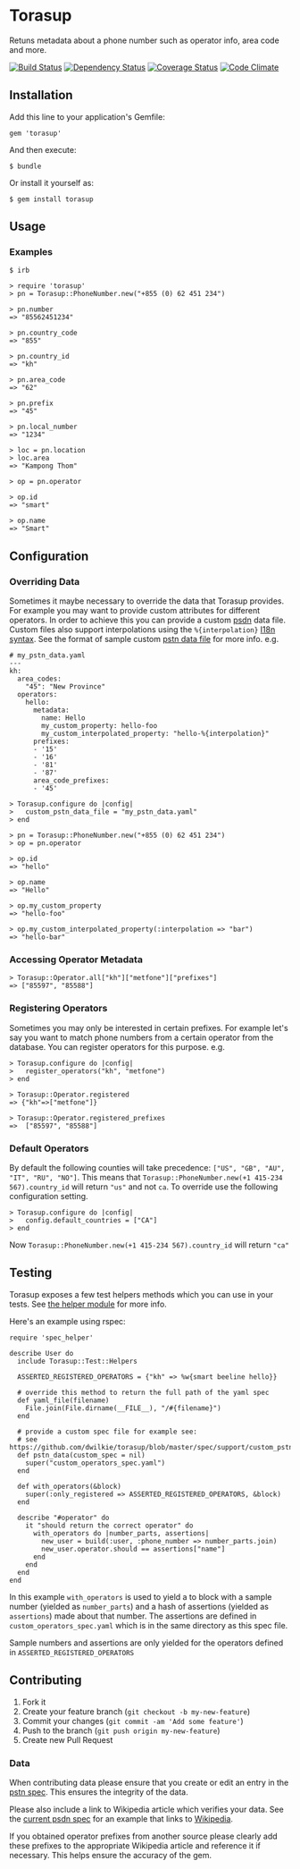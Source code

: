 # Torasup

Retuns metadata about a phone number such as operator info, area code and more.

[![Build Status](https://travis-ci.org/dwilkie/torasup.png)](https://travis-ci.org/dwilkie/torasup) [![Dependency Status](https://gemnasium.com/dwilkie/torasup.png)](https://gemnasium.com/dwilkie/torasup) [![Coverage Status](https://coveralls.io/repos/dwilkie/torasup/badge.png)](https://coveralls.io/r/dwilkie/torasup) [![Code Climate](https://codeclimate.com/github/dwilkie/torasup.png)](https://codeclimate.com/github/dwilkie/torasup)

## Installation

Add this line to your application's Gemfile:

    gem 'torasup'

And then execute:

    $ bundle

Or install it yourself as:

    $ gem install torasup

## Usage

### Examples

    $ irb

    > require 'torasup'
    > pn = Torasup::PhoneNumber.new("+855 (0) 62 451 234")

    > pn.number
    => "85562451234"

    > pn.country_code
    => "855"

    > pn.country_id
    => "kh"

    > pn.area_code
    => "62"

    > pn.prefix
    => "45"

    > pn.local_number
    => "1234"

    > loc = pn.location
    > loc.area
    => "Kampong Thom"

    > op = pn.operator

    > op.id
    => "smart"

    > op.name
    => "Smart"

## Configuration

### Overriding Data

Sometimes it maybe necessary to override the data that Torasup provides. For example you may want to provide custom attributes for different operators. In order to achieve this you can provide a custom [psdn](http://en.wikipedia.org/wiki/Public_switched_telephone_network) data file. Custom files also support interpolations using the `%{interpolation}` [I18n syntax](http://guides.rubyonrails.org/i18n.html#interpolation). See the format of sample custom [pstn data file](https://github.com/dwilkie/torasup/blob/master/spec/support/custom_pstn.yaml) for more info. e.g.

    # my_pstn_data.yaml
    ---
    kh:
      area_codes:
        "45": "New Province"
      operators:
        hello:
          metadata:
            name: Hello
            my_custom_property: hello-foo
            my_custom_interpolated_property: "hello-%{interpolation}"
          prefixes:
          - '15'
          - '16'
          - '81'
          - '87'
          area_code_prefixes:
          - '45'

    > Torasup.configure do |config|
    >   custom_pstn_data_file = "my_pstn_data.yaml"
    > end

    > pn = Torasup::PhoneNumber.new("+855 (0) 62 451 234")
    > op = pn.operator

    > op.id
    => "hello"

    > op.name
    => "Hello"

    > op.my_custom_property
    => "hello-foo"

    > op.my_custom_interpolated_property(:interpolation => "bar")
    => "hello-bar"

### Accessing Operator Metadata

    > Torasup::Operator.all["kh"]["metfone"]["prefixes"]
    => ["85597", "85588"]

### Registering Operators

Sometimes you may only be interested in certain prefixes. For example let's say you want to match phone numbers from a certain operator from the database. You can register operators for this purpose. e.g.

    > Torasup.configure do |config|
    >   register_operators("kh", "metfone")
    > end

    > Torasup::Operator.registered
    => {"kh"=>["metfone"]}

    > Torasup::Operator.registered_prefixes
    =>  ["85597", "85588"]

### Default Operators

By default the following counties will take precedence: `["US", "GB", "AU", "IT", "RU", "NO"]`. This means that `Torasup::PhoneNumber.new(+1 415-234 567).country_id` will return `"us"` and not `ca`. To override use the following configuration setting.

    > Torasup.configure do |config|
    >   config.default_countries = ["CA"]
    > end

Now `Torasup::PhoneNumber.new(+1 415-234 567).country_id` will return `"ca"`

## Testing

Torasup exposes a few test helpers methods which you can use in your tests. See [the helper module](https://github.com/dwilkie/torasup/blob/master/lib/torasup/test/helpers.rb) for more info.

Here's an example using rspec:

    require 'spec_helper'

    describe User do
      include Torasup::Test::Helpers

      ASSERTED_REGISTERED_OPERATORS = {"kh" => %w{smart beeline hello}}

      # override this method to return the full path of the yaml spec
      def yaml_file(filename)
        File.join(File.dirname(__FILE__), "/#{filename}")
      end

      # provide a custom spec file for example see:
      # see https://github.com/dwilkie/torasup/blob/master/spec/support/custom_pstn_spec.yaml
      def pstn_data(custom_spec = nil)
        super("custom_operators_spec.yaml")
      end

      def with_operators(&block)
        super(:only_registered => ASSERTED_REGISTERED_OPERATORS, &block)
      end

      describe "#operator" do
        it "should return the correct operator" do
          with_operators do |number_parts, assertions|
            new_user = build(:user, :phone_number => number_parts.join)
            new_user.operator.should == assertions["name"]
          end
        end
      end
    end

In this example `with_operators` is used to yield a to block with a sample number (yielded as `number_parts`) and a hash of assertions (yielded as `assertions`) made about that number. The assertions are defined in `custom_operators_spec.yaml` which is in the same directory as this spec file.

Sample numbers and assertions are only yielded for the operators defined in `ASSERTED_REGISTERED_OPERATORS`

## Contributing

1. Fork it
2. Create your feature branch (`git checkout -b my-new-feature`)
3. Commit your changes (`git commit -am 'Add some feature'`)
4. Push to the branch (`git push origin my-new-feature`)
5. Create new Pull Request

### Data

When contributing data please ensure that you create or edit an entry in the [pstn spec](https://github.com/dwilkie/torasup/tree/master/spec/torasup/spec/support_pstn_spec.rb). This ensures the integrity of the data.

Please also include a link to Wikipedia article which verifies your data. See the [current psdn spec](https://github.com/dwilkie/torasup/blob/master/spec/support/pstn_spec.yaml) for an example that links to [Wikipedia](http://en.wikipedia.org/wiki/Telecommunications_in_Cambodia#Mobile_networks).

If you obtained operator prefixes from another source please clearly add these prefixes to the appropriate Wikipedia article and reference it if necessary. This helps ensure the accuracy of the gem.
